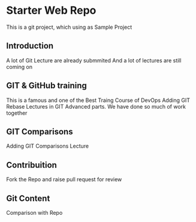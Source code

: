 # Starter Web Repo
This is a git project, which using  as Sample Project

## Introduction
A lot of Git Lecture are already submmited 
And a lot of lectures are still coming on

## GIT & GitHub training
This is a famous and one of the Best Traing Course of DevOps
Adding GIT Rebase Lectures in GIT Advanced parts. We have done so much of work together

## GIT Comparisons
Adding GIT Comparisons Lecture 

## Contribuition 
Fork the Repo and raise pull request for review

## Git Content
Comparison with Repo
